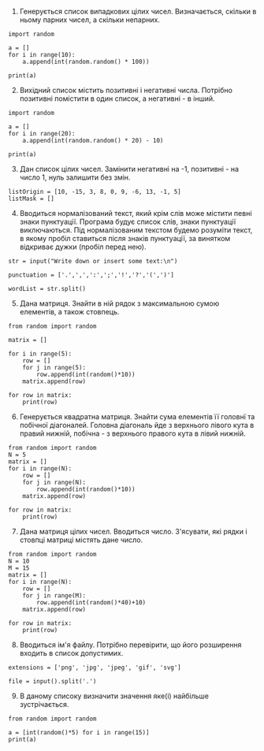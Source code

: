 1. Генерується список випадкових цілих чисел. Визначається, скільки в ньому парних чисел, а скільки непарних.

```
import random

a = []
for i in range(10):
    a.append(int(random.random() * 100))

print(a)
```


2. Вихідний список містить позитивні і негативні числа. Потрібно позитивні помістити в один список, а негативні - в інший.

```
import random

a = []
for i in range(20):
    a.append(int(random.random() * 20) - 10)

print(a)
```


3. Дан список цілих чисел. Замінити негативні на -1, позитивні - на число 1, нуль залишити без змін.

```
listOrigin = [10, -15, 3, 8, 0, 9, -6, 13, -1, 5]
listMask = []
```


4. Вводиться нормалізований текст, який крім слів може містити певні знаки пунктуації. Програма будує список слів, знаки пунктуації виключаються. Під нормалізованим текстом будемо розуміти текст, в якому пробіл ставиться після знаків пунктуації, за винятком відкриває дужки (пробіл перед нею).

```
str = input("Write down or insert some text:\n")

punctuation = ['.',',',':',';','!','?','(',')']

wordList = str.split()
```

5. Дана матриця. Знайти в ній рядок з максимальною сумою елементів, а також стовпець.

```
from random import random

matrix = []

for i in range(5):
    row = []
    for j in range(5):
        row.append(int(random()*10))
    matrix.append(row)

for row in matrix:
    print(row)
```

6. Генерується квадратна матриця. Знайти сума елементів її головнї та побічної діагоналей. Головна діагональ йде з верхнього лівого кута в правий нижній, побічна - з верхнього правого кута в лівий нижній.

```
from random import random
N = 5
matrix = []
for i in range(N):
    row = []
    for j in range(N):
        row.append(int(random()*10))
    matrix.append(row)

for row in matrix:
    print(row)
```    

7. Дана матриця цілих чисел. Вводиться число. З'ясувати, які рядки і стовпці матриці містять дане число. 

```
from random import random
N = 10
M = 15
matrix = []
for i in range(N):
    row = []
    for j in range(M):
        row.append(int(random()*40)+10)
    matrix.append(row)

for row in matrix:
    print(row)
```

8. Вводиться ім'я файлу. Потрібно перевірити, що його розширення входить в список допустимих.

```
extensions = ['png', 'jpg', 'jpeg', 'gif', 'svg']

file = input().split('.')
```

9. В даному списоку визначити значення яке(і) найбільше зустрічається. 

```
from random import random

a = [int(random()*5) for i in range(15)]
print(a)
```